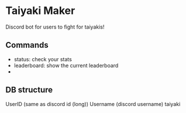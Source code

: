 # Taiyaki Maker

Discord bot for users to fight for taiyakis!

## Commands
- status: check your stats
- leaderboard: show the current leaderboard
-

## DB structure

UserID (same as discord id (long))
Username (discord username)
taiyaki
